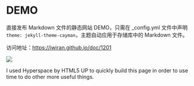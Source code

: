 # DEMO

直接发布 Markdown 文件的静态网站 DEMO，只需在 _config.yml 文件中声明 `theme: jekyll-theme-cayman`，主题自动应用于存储库中的 Markdown 文件。

访问地址：https://iwiran.github.io/doc/1201


![](https://github-readme-stats.vercel.app/api?username=iwiran&theme=dark)

I used Hyperspace by HTML5 UP to quickly build this page in order to use time to do other more useful things.
